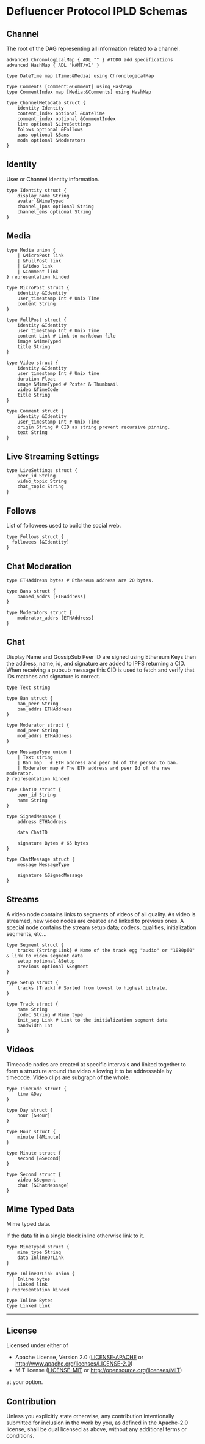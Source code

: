 # Defluencer Protocol IPLD Schemas

## Channel

The root of the DAG representing all information related to a channel.

```
advanced ChronologicalMap { ADL "" } #TODO add specifications
advanced HashMap { ADL "HAMT/v1" }

type DateTime map [Time:&Media] using ChronologicalMap

type Comments [Comment:&Comment] using HashMap
type CommentIndex map [Media:&Comments] using HashMap

type ChannelMetadata struct {
    identity Identity
    content_index optional &DateTime
    comment_index optional &CommentIndex
    live optional &LiveSettings
    folows optional &Follows
    bans optional &Bans
    mods optional &Moderators
}
```

## Identity

User or Channel identity information.

```
type Identity struct {
    display_name String 
    avatar &MimeTyped
    channel_ipns optional String
    channel_ens optional String
}
```

## Media

```
type Media union {
    | &MicroPost link
    | &FullPost link
    | &Video link
    | &Comment link
} representation kinded

type MicroPost struct {
    identity &Identity
    user_timestamp Int # Unix Time
    content String
}

type FullPost struct {
    identity &Identity
    user_timestamp Int # Unix Time
    content Link # Link to markdown file
    image &MimeTyped
    title String
}

type Video struct {
    identity &Identity
    user_timestamp Int # Unix time
    duration Float
    image &MimeTyped # Poster & Thumbnail
    video &TimeCode
    title String
}

type Comment struct {
    identity &Identity
    user_timestamp Int # Unix Time
    origin String # CID as string prevent recursive pinning.
    text String
}
```

## Live Streaming Settings

```
type LiveSettings struct {
    peer_id String
    video_topic String
    chat_topic String
}
```

## Follows

List of followees used to build the social web.

```
type Follows struct {
  followees [&Identity]
}
```

## Chat Moderation

```
type ETHAddress bytes # Ethereum address are 20 bytes.

type Bans struct {
    banned_addrs [ETHAddress]
}

type Moderators struct {
    moderator_addrs [ETHAddress]
}
```

## Chat

Display Name and GossipSub Peer ID are signed using Ethereum Keys then the address, name, id, and signature are added to IPFS returning a CID.
When receiving a pubsub message this CID is used to fetch and verify that IDs matches and signature is correct.

```
type Text string

type Ban struct {
    ban_peer String
    ban_addrs ETHAddress
}

type Moderator struct {
    mod_peer String
    mod_addrs ETHAddress
}

type MessageType union {
    | Text string
    | Ban map   # ETH address and peer Id of the person to ban.
    | Moderator map # The ETH address and peer Id of the new moderator.
} representation kinded

type ChatID struct {
    peer_id String
    name String
}

type SignedMessage {
    address ETHAddress

    data ChatID

    signature Bytes # 65 bytes
}

type ChatMessage struct {
    message MessageType

    signature &SignedMessage
}
```

## Streams

A video node contains links to segments of videos of all quality. As video is streamed, new video nodes are created and linked to previous ones.
A special node contains the stream setup data; codecs, qualities, initialization segments, etc...

```
type Segment struct {
    tracks {String:Link} # Name of the track egg "audio" or "1080p60" & link to video segment data
    setup optional &Setup
    previous optional &Segment
}

type Setup struct {
    tracks [Track] # Sorted from lowest to highest bitrate.
}

type Track struct {
    name String
    codec String # Mime type
    init_seg Link # Link to the initialization segment data
    bandwidth Int
}
```

## Videos

Timecode nodes are created at specific intervals and linked together to form a structure around the video allowing it to be addressable by timecode.
Video clips are subgraph of the whole.

```
type TimeCode struct {
    time &Day
}

type Day struct {
    hour [&Hour]
}

type Hour struct {
    minute [&Minute]
}

type Minute struct {
    second [&Second]
}

type Second struct {
    video &Segment
    chat [&ChatMessage]
}
```

## Mime Typed Data

Mime typed data.

If the data fit in a single block inline otherwise link to it.

```
type MimeTyped struct {
    mime_type String
    data InlineOrLink
}

type InlineOrLink union {
  | Inline bytes
  | Linked link
} representation kinded

type Inline Bytes
type Linked Link
```

----

## License
Licensed under either of

 * Apache License, Version 2.0
   ([LICENSE-APACHE](LICENSE-APACHE) or http://www.apache.org/licenses/LICENSE-2.0)
 * MIT license
   ([LICENSE-MIT](LICENSE-MIT) or http://opensource.org/licenses/MIT)

at your option.

## Contribution
Unless you explicitly state otherwise, any contribution intentionally submitted
for inclusion in the work by you, as defined in the Apache-2.0 license, shall be
dual licensed as above, without any additional terms or conditions.